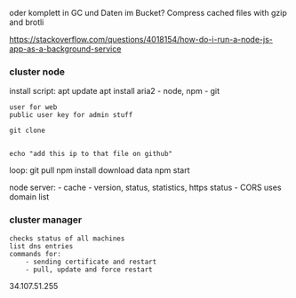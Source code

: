 

oder komplett in GC und Daten im Bucket?
Compress cached files with gzip and brotli

https://stackoverflow.com/questions/4018154/how-do-i-run-a-node-js-app-as-a-background-service


### cluster node

install script:
	apt update
	apt install aria2
	- node, npm
	- git

	user for web
	public user key for admin stuff

	git clone


	echo "add this ip to that file on github"

loop:
	git pull
	npm install
	download data
	npm start

node server:
	- cache
	- version, status, statistics, https status
	- CORS uses domain list


### cluster manager

	checks status of all machines
	list dns entries
	commands for:
		- sending certificate and restart
		- pull, update and force restart




34.107.51.255